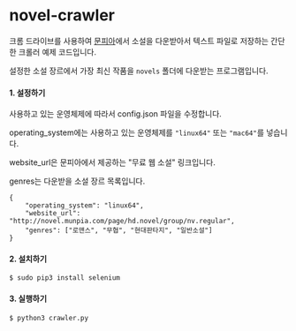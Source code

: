 # novel-crawler

크롬 드라이브를 사용하여 [문피아](https://www.munpia.com)에서 소설을 다운받아서 텍스트 파일로 저장하는 간단한 크롤러 예제 코드입니다.

설정한 소설 장르에서 가장 최신 작품을 ```novels``` 폴더에 다운받는 프로그램입니다.

#### 1. 설정하기

사용하고 있는 운영체제에 따라서 config.json 파일을 수정합니다.

operating_system에는 사용하고 있는 운영체제를 ```"linux64"``` 또는 ```"mac64"```를 넣습니다.

website_url은 문피아에서 제공하는 "무료 웹 소설" 링크입니다.

genres는 다운받을 소설 장르 목록입니다.

```
{
    "operating_system": "linux64",
    "website_url": "http://novel.munpia.com/page/hd.novel/group/nv.regular",
    "genres": ["로맨스", "무협", "현대판타지", "일반소설"]
}
```

#### 2. 설치하기

```
$ sudo pip3 install selenium
```

#### 3. 실행하기

```
$ python3 crawler.py
```